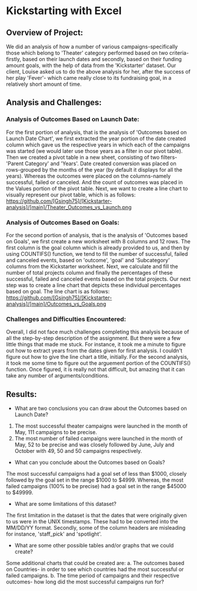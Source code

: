 # Kickstarting with Excel

## Overview of Project:
We did an analysis of how a number of various campaigns-specifically those which belong to 'Theater' category performed based on two criteria- firstly, based on their launch dates and secondly, based on their funding amount goals, with the help of data from the 'Kickstarter' dataset. Our client, Louise asked us to do the above analysis for her, after the success of her play 'Fever'- which came really close to its fundraising goal, in a relatively short amount of time. 

## Analysis and Challenges: 
### Analysis of Outcomes Based on Launch Date:
For the first portion of analysis, that is the analysis of 'Outcomes based on Launch Date Chart', we first extracted the year portion of the date created column which gave us the respective years in which each of the campaigns was started (we would later use those years as a filter in our pivot table). Then we created a pivot table in a new sheet, consisting of two filters- 'Parent Category' and 'Years'. Date created conversion was placed on rows-grouped by the months of the year (by default it displays for all the years). Whereas the outcomes were placed on the columns-namely successful, failed or canceled. And the count of outcomes was placed in the Values portion of the pivot table. Next, we want to create a line chart to visually represent our pivot table, which is as follows: 
https://github.com/[Gsingh75]/[Kickstarter-analysis]/[main]/Theater_Outcomes_vs_Launch.png

### Analysis of Outcomes Based on Goals:
For the second portion of analysis, that is the analysis of 'Outcomes based on Goals', we first create a new worksheet with 8 columns and 12 rows. The first column is the goal column which is already provided to us, and then by using COUNTIFS() function, we tend to fill the number of successful, failed and canceled events, based on 'outcome', 'goal' and 'Subcategory' columns from the Kickstarter worksheet. Next, we calculate and fill the number of total projects column and finally the percentages of these successful, failed and canceled events based on the total projects. Our next step was to create a line chart that depicts these individual percentages based on goal. The line chart is as follows:
https://github.com/[Gsingh75]/[Kickstarter-analysis]/[main]/Outcomes_vs_Goals.png

### Challenges and Difficulties Encountered:
Overall, I did not face much challenges completing this analysis because of all the step-by-step description of the assignment. But there were a few little things that made me stuck. For instance, it took me a minute to figure out how to extract years from the dates given for first analysis. I couldn't figure out how to give the line chart a title, initially. For the second analysis, it took me some time to figure out the arguement portion of the COUNTIFS() function. Once figured, it is really not that difficult, but amazing that it can take any number of arguments/conditions. 

## Results:
- What are two conclusions you can draw about the Outcomes based on Launch Date?
1. The most successful theater campaigns were launched in the month of May, 111 campaigns to be precise.
2. The most number of failed campaigns were launched in the month of May, 52 to be precise and was closely followed by June, July and October with 49, 50 and 50 campaigns respectively. 
- What can you conclude about the Outcomes based on Goals?

The most successful campaigns had a goal set of less than $1000, closely followed by the goal set in the range $1000 to $4999. Whereas, the most failed campaigns (100% to be precise) had a goal set in the range $45000 to $49999. 
- What are some limitations of this dataset?

The first limitation in the dataset is that the dates that were originally given to us were in the UNIX timestamps. These had to be converted into the MM/DD/YY format. Secondly, some of the column headers are misleading for instance, 'staff_pick' and 'spotlight'.  
- What are some other possible tables and/or graphs that we could create?

Some additional charts that could be created are:
a. The outcomes based on Countries- in order to see which countries had the most successful or failed campaigns.
b. The time period of campaigns and their respective outcomes- how long did the most successful campaigns run for? 



